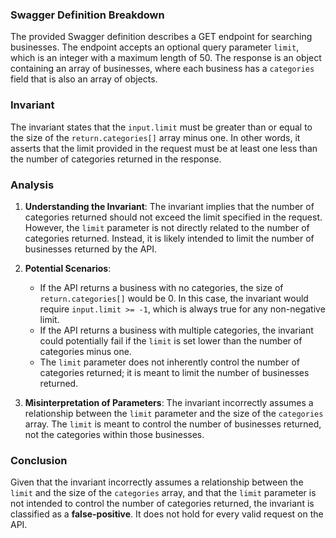 ### Swagger Definition Breakdown
The provided Swagger definition describes a GET endpoint for searching businesses. The endpoint accepts an optional query parameter `limit`, which is an integer with a maximum length of 50. The response is an object containing an array of businesses, where each business has a `categories` field that is also an array of objects.

### Invariant
The invariant states that the `input.limit` must be greater than or equal to the size of the `return.categories[]` array minus one. In other words, it asserts that the limit provided in the request must be at least one less than the number of categories returned in the response.

### Analysis
1. **Understanding the Invariant**: The invariant implies that the number of categories returned should not exceed the limit specified in the request. However, the `limit` parameter is not directly related to the number of categories returned. Instead, it is likely intended to limit the number of businesses returned by the API.

2. **Potential Scenarios**: 
   - If the API returns a business with no categories, the size of `return.categories[]` would be 0. In this case, the invariant would require `input.limit >= -1`, which is always true for any non-negative limit.
   - If the API returns a business with multiple categories, the invariant could potentially fail if the `limit` is set lower than the number of categories minus one.
   - The `limit` parameter does not inherently control the number of categories returned; it is meant to limit the number of businesses returned.

3. **Misinterpretation of Parameters**: The invariant incorrectly assumes a relationship between the `limit` parameter and the size of the `categories` array. The `limit` is meant to control the number of businesses returned, not the categories within those businesses.

### Conclusion
Given that the invariant incorrectly assumes a relationship between the `limit` and the size of the `categories` array, and that the `limit` parameter is not intended to control the number of categories returned, the invariant is classified as a **false-positive**. It does not hold for every valid request on the API.
